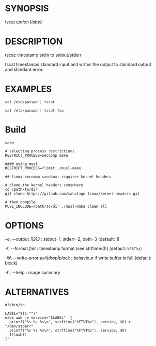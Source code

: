 # SYNOPSIS

tscat *option* [*label*]

# DESCRIPTION

tscat: timestamp stdin to stdout/stderr

tscat timestamps standard input and writes the output to standard output
and standard error.

# EXAMPLES

    cat /etc/passwd | tscat

    cat /etc/passwd | tscat foo

# Build

    make

    # selecting process restrictions
    RESTRICT_PROCESS=seccomp make

    #### using musl
    RESTRICT_PROCESS=rlimit ./musl-make

    ## linux seccomp sandbox: requires kernel headers

    # clone the kernel headers somewhere
    cd /path/to/dir
    git clone https://github.com/sabotage-linux/kernel-headers.git

    # then compile
    MUSL_INCLUDE=/path/to/dir ./musl-make clean all

# OPTIONS

-o, --output *1|2|3*
: stdout=1, stderr=2, both=3 (default: 1)

-f, --format *fmt*
: timestamp format (see strftime(3)) (default: `%F%T%z`)

-W, --write-error *exit|drop|block*
: behaviour if write buffer is full (default: block)

-h, --help
: usage summary

# ALTERNATIVES

~~~
#!/bin/sh

LABEL="${1-""}"
exec awk -v service="$LABEL" '{
  printf("%s %s %s\n", strftime("%FT%T%z"), service, $0) > "/dev/stderr"
  printf("%s %s %s\n", strftime("%FT%T%z"), service, $0)
  fflush()
}'
~~~
